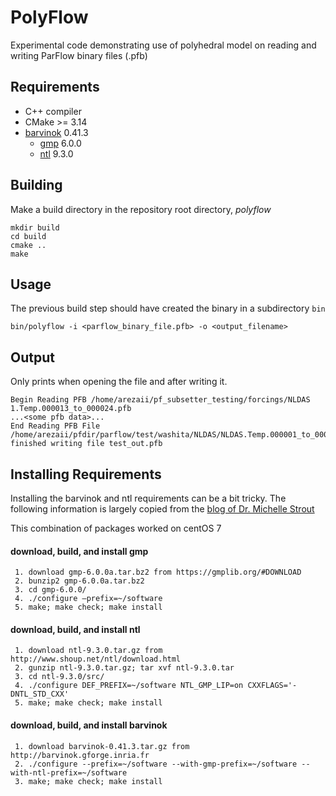 # PolyFlow

Experimental code demonstrating use of polyhedral model on reading and writing ParFlow binary files (.pfb)


## Requirements

* C++ compiler
* CMake >= 3.14 
* [barvinok](http://barvinok.gforge.inria.fr/) 0.41.3
    * [gmp](https://gmplib.org/#DOWNLOAD) 6.0.0
    * [ntl](http://www.shoup.net/ntl/download.html) 9.3.0



## Building

Make a build directory in the repository root directory, *polyflow*
```shell script
mkdir build
cd build
cmake ..
make
```

## Usage

The previous build step should have created the binary in a subdirectory `bin`

```shell script
bin/polyflow -i <parflow_binary_file.pfb> -o <output_filename>
```

## Output

Only prints when opening the file and after writing it.

```
Begin Reading PFB /home/arezaii/pf_subsetter_testing/forcings/NLDAS 1.Temp.000013_to_000024.pfb
...<some pfb data>...
End Reading PFB File /home/arezaii/pfdir/parflow/test/washita/NLDAS/NLDAS.Temp.000001_to_000024.pfb.00000.
finished writing file test_out.pfb

```


## Installing Requirements

Installing the barvinok and ntl requirements can be a bit tricky. The following information is largely copied from 
the [blog of Dr. Michelle Strout](https://michellemillsstrout.blogspot.com/2015/09/getting-started-with-isccbarvinokisl.html)


This combination of packages worked on centOS 7

#### download, build, and install gmp
```
 1. download gmp-6.0.0a.tar.bz2 from https://gmplib.org/#DOWNLOAD 
 2. bunzip2 gmp-6.0.0a.tar.bz2
 3. cd gmp-6.0.0/
 4. ./configure —prefix=~/software
 5. make; make check; make install
```

#### download, build, and install ntl
```
 1. download ntl-9.3.0.tar.gz from http://www.shoup.net/ntl/download.html
 2. gunzip ntl-9.3.0.tar.gz; tar xvf ntl-9.3.0.tar
 3. cd ntl-9.3.0/src/
 4. ./configure DEF_PREFIX=~/software NTL_GMP_LIP=on CXXFLAGS='-DNTL_STD_CXX'
 5. make; make check; make install
```

#### download, build, and install barvinok
```
 1. download barvinok-0.41.3.tar.gz from http://barvinok.gforge.inria.fr 
 2. ./configure --prefix=~/software --with-gmp-prefix=~/software --with-ntl-prefix=~/software
 3. make; make check; make install
```
